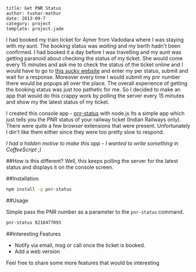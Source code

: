 ```metadata
	
title: Get PNR Status
author: tushar-mathur
date: 2013-09-7
category: project
template: project.jade
```
I had booked my train ticket for Ajmer from Vadodara where I was staying with my aunt. The booking status was *waiting* and my berth hadn't been confirmed. I had booked it a day before I was travelling and my aunt was getting paranoid about checking the status of my ticket. She would come every 15 minutes and ask me to check the status of the ticket online and I would have to go to [this sucky website](http://www.indianrail.gov.in/pnr_Enq.html) and enter my per status, submit and wait for a response. Moreover every time I would submit my pnr number there would be popups all over the place. The overall experience of getting the booking status was just too pathetic for me. So I decided to make an app that would do this crappy work by polling the server every 15 minutes and show my the latest status of my ticket.

I created this console app - [pnr-status](https://npmjs.org/package/pnr-status) with node.js Its a simple app which just tells you the PNR status of your railway ticket (Indian Railways only). There were quite a few browser extensions that were present. Unfortunately I din't like them either since they were too pretty slow to respond.

*I had a hidden motive to make this app - I wanted to write something in CoffeeScript ;)*

##How is this different?
Well, this keeps polling the server for the latest status and displays it on the console screen.

##Installation

```bash
npm install -g pnr-status
```

##Usage

Simple pass the PNR number as a parameter to the ```pnr-status``` command.
```bash
pnr-status 8216477093
```

##Interesting Features

* Notify via email, msg or call once the ticket is booked.
* Add a web version

Feel free to share some more features that would be interesting 